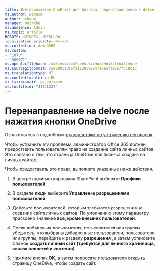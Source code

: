 ```yaml
---
title: Веб-приложение OneDrive для бизнеса, перенаправляемое в delve
ms.author: pebaum
author: pebaum
manager: mnirkhe
ms.audience: Admin
ms.topic: article
ROBOTS: NOINDEX, NOFOLLOW
localization_priority: Normal
ms.collection: Adm_O365
ms.custom:
- "1870"
- "900072"
ms.openlocfilehash: 74151ed149c57ceebc841902796189f6638795a9
ms.sourcegitcommit: c5e800313a6f211386a384716e5fa18e7fcc8c1c
ms.translationtype: MT
ms.contentlocale: ru-RU
ms.lasthandoff: 01/28/2020
ms.locfileid: "41571237"
---
```

# <a name="redirected-to-delve-after-you-click-onedrive"></a>Перенаправление на delve после нажатия кнопки OneDrive

Ознакомьтесь с подробным [руководством по устранению неполадок](https://docs.microsoft.com/sharepoint/support/sites/troubleshooting-guide-for-sites-stopped-at-provisioning).

Чтобы устранить эту проблему, администратор Office 365 должен предоставить пользователям право на создание сайта личных сайтов. Это связано с тем, что страница OneDrive для бизнеса создана на личных сайтах.

Чтобы предоставить это право, выполните указанные ниже действия.

1. В центре администрирования SharePoint выберите **Профили пользователей**.

2. В разделе **люди** выберите **Управление разрешениями пользователей**.

3. Добавьте пользователей, которым требуются разрешения на создание сайта личных сайтов. По умолчанию этому параметру присвоено значение **все, кроме внешних пользователей**.

4. После добавления пользователя, пользователей или группы убедитесь, что выбраны добавленные пользователи, пользователи или группы, перейдите к разделу **разрешения** , а затем установите флажок **создать личный сайт (требуется для личного хранилища, канала новостей и контента)**.

5. Нажмите кнопку **ОК**, а затем попросите пользователя открыть страницу OneDrive, чтобы создать сайт.
